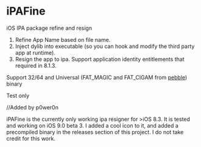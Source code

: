 # iPAFine
iOS IPA package refine and resign

1. Refine App Name based on file name.
2. Inject dylib into executable (so you can hook and modify the third party app at runtime).
3. Resign the app to ipa. Support application identity entitlements that required in 8.1.3.

Support 32/64 and Universal (FAT_MAGIC and FAT_CIGAM from [pebble](https://github.com/crazypebble/iPAFine/commit/14583fad7b773a393d9136eb3c8db4cacb544ee2)) binary

Test only

//Added by p0wer0n

iPAFine is the currently only working ipa resigner for >iOS 8.3. It is tested and working on iOS 9.0 beta 3. I added a cool icon to it, and added a precompiled binary in the releases section of this project. I do not take credit for this work.
